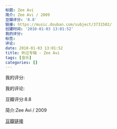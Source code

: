 ```yaml
---
标题: Zee Avi
简介: Zee Avi / 2009
豆瓣评分: '8.8'
链接: https://music.douban.com/subject/3731502/
创建时间: '2010-01-03 13:01:52'
我的评分:
标签:
评论:
date: 2010-01-03 13:01:52
title: 听过专辑 - Zee Avi
tags: [音乐]
categories: []
---
```


我的评分:

我的评论:

豆瓣评分:8.8

简介:Zee Avi / 2009

[豆瓣链接](https://music.douban.com/subject/3731502/)

